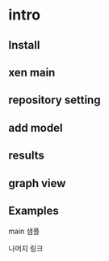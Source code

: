 # intro


## Install


## xen main

## repository setting

## add model

## results

## graph view


## Examples
main 샘플

나머지 링크